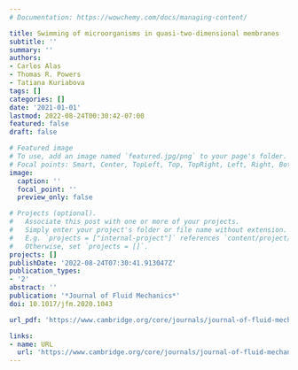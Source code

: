 ```yaml
---
# Documentation: https://wowchemy.com/docs/managing-content/

title: Swimming of microorganisms in quasi-two-dimensional membranes
subtitle: ''
summary: ''
authors:
- Carlos Alas
- Thomas R. Powers
- Tatiana Kuriabova
tags: []
categories: []
date: '2021-01-01'
lastmod: 2022-08-24T00:30:42-07:00
featured: false
draft: false

# Featured image
# To use, add an image named `featured.jpg/png` to your page's folder.
# Focal points: Smart, Center, TopLeft, Top, TopRight, Left, Right, BottomLeft, Bottom, BottomRight.
image:
  caption: ''
  focal_point: ''
  preview_only: false

# Projects (optional).
#   Associate this post with one or more of your projects.
#   Simply enter your project's folder or file name without extension.
#   E.g. `projects = ["internal-project"]` references `content/project/deep-learning/index.md`.
#   Otherwise, set `projects = []`.
projects: []
publishDate: '2022-08-24T07:30:41.913047Z'
publication_types:
- '2'
abstract: ''
publication: '*Journal of Fluid Mechanics*'
doi: 10.1017/jfm.2020.1043

url_pdf: 'https://www.cambridge.org/core/journals/journal-of-fluid-mechanics/article/swimming-of-microorganisms-in-quasitwodimensional-membranes/FAE95F950CDF3D540F15EEF2F603076C/share/511c2fc65b179ffc57591993ec655f2e24b63b24'

links:
- name: URL
  url: 'https://www.cambridge.org/core/journals/journal-of-fluid-mechanics/article/abs/swimming-of-microorganisms-in-quasitwodimensional-membranes/FAE95F950CDF3D540F15EEF2F603076C'
---
```

